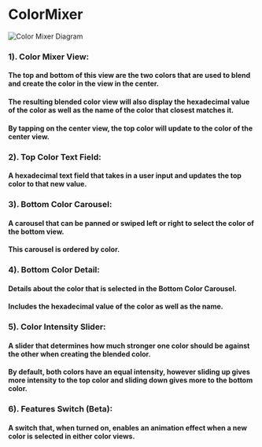 # ColorMixer

![Color Mixer Diagram](http://richardfa.com/colormixer-github.png)

### 1). Color Mixer View:
#### The top and bottom of this view are the two colors that are used to blend and create the color in the view in the center.
#### The resulting blended color view will also display the hexadecimal value of the color as well as the name of the color that closest matches it.
#### By tapping on the center view, the top color will update to the color of the center view.

### 2). Top Color Text Field:
#### A hexadecimal text field that takes in a user input and updates the top color to that new value.

### 3). Bottom Color Carousel:
#### A carousel that can be panned or swiped left or right to select the color of the bottom view.
#### This carousel is ordered by color.

### 4). Bottom Color Detail:
#### Details about the color that is selected in the Bottom Color Carousel.
#### Includes the hexadecimal value of the color as well as the name.

### 5). Color Intensity Slider:
#### A slider that determines how much stronger one color should be against the other when creating the blended color.
#### By default, both colors have an equal intensity, however sliding up gives more intensity to the top color and sliding down gives more to the bottom color.

### 6). Features Switch (Beta):
#### A switch that, when turned on, enables an animation effect when a new color is selected in either color views.
